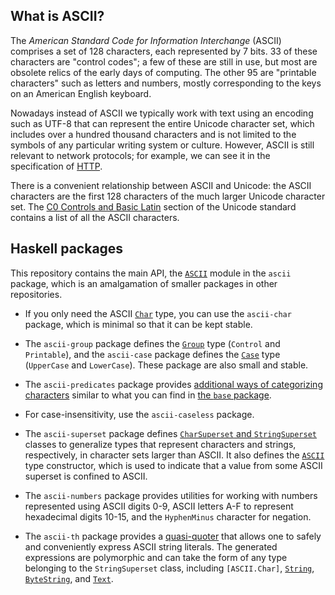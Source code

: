 ## What is ASCII?

The *American Standard Code for Information Interchange* (ASCII) comprises a set
of 128 characters, each represented by 7 bits. 33 of these characters are
"control codes"; a few of these are still in use, but most are obsolete relics
of the early days of computing. The other 95 are "printable characters" such as
letters and numbers, mostly corresponding to the keys on an American English
keyboard.

Nowadays instead of ASCII we typically work with text using an encoding such as
UTF-8 that can represent the entire Unicode character set, which includes over a
hundred thousand characters and is not limited to the symbols of any particular
writing system or culture. However, ASCII is still relevant to network
protocols; for example, we can see it in the specification of [HTTP].

There is a convenient relationship between ASCII and Unicode: the ASCII
characters are the first 128 characters of the much larger Unicode character
set. The [C0 Controls and Basic Latin][unicode] section of the Unicode standard
contains a list of all the ASCII characters.

## Haskell packages

This repository contains the main API, the [`ASCII`][ascii] module in the
`ascii` package, which is an amalgamation of smaller packages in other
repositories.

  * If you only need the ASCII [`Char`][char] type, you can use the
    `ascii-char` package, which is minimal so that it can be kept stable.

  * The `ascii-group` package defines the [`Group`][group] type (`Control` and
    `Printable`), and the `ascii-case` package defines the [`Case`][case] type
    (`UpperCase` and `LowerCase`). These package are also small and stable.

  * The `ascii-predicates` package provides [additional ways of categorizing
    characters][predicates] similar to what you can find in [the `base`
    package][base].

  * For case-insensitivity, use the `ascii-caseless` package.

  * The `ascii-superset` package defines [`CharSuperset` and
    `StringSuperset`][superset] classes to generalize types that represent
    characters and strings, respectively, in character sets larger than ASCII.
    It also defines the [`ASCII`][refinement] type constructor, which is used
    to indicate that a value from some ASCII superset is confined to ASCII.

  * The `ascii-numbers` package provides utilities for working with numbers
    represented using ASCII digits 0-9, ASCII letters A-F to represent
    hexadecimal digits 10-15, and the `HyphenMinus` character for negation.

  * The `ascii-th` package provides a [quasi-quoter][qq] that allows one to
    safely and conveniently express ASCII string literals. The generated
    expressions are polymorphic and can take the form of any type belonging to
    the `StringSuperset` class, including `[ASCII.Char]`, [`String`][string],
    [`ByteString`][bytestring], and [`Text`][text].

  [HTTP]: https://www.rfc-editor.org/rfc/rfc9110.html#name-syntax-notation
  [unicode]: https://www.unicode.org/charts/PDF/U0000.pdf
  [ascii]: https://hackage.haskell.org/package/ascii/docs/ASCII.html
  [char]: https://hackage.haskell.org/package/ascii-char/docs/ASCII-Char.html
  [group]: https://hackage.haskell.org/package/ascii-group/docs/ASCII-Group.html
  [case]: https://hackage.haskell.org/package/ascii-case/docs/ASCII-Case.html
  [predicates]: https://hackage.haskell.org/package/ascii-predicates/docs/ASCII-ListsAndPredicates.html
  [base]: https://hackage.haskell.org/package/base/docs/Data-Char.html
  [superset]: https://hackage.haskell.org/package/ascii-superset/docs/ASCII-Superset.html
  [refinement]: https://hackage.haskell.org/package/ascii-superset/docs/ASCII-Refinement.html
  [qq]: https://hackage.haskell.org/package/ascii-th/docs/ASCII-QuasiQuoters.html
  [string]: https://hackage.haskell.org/package/base/docs/Data-String.html
  [bytestring]: https://hackage.haskell.org/package/bytestring
  [text]: https://hackage.haskell.org/package/text

